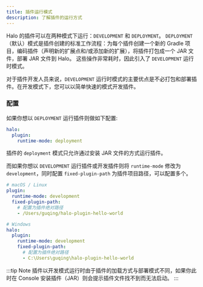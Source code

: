 ```yaml
---
title: 插件运行模式
description: 了解插件的运行方式
---
```

Halo 的插件可以在两种模式下运行：`DEVELOPMENT` 和 `DEPLOYMENT`。
`DEPLOYMENT`（默认）模式是插件创建的标准工作流程：为每个插件创建一个新的 Gradle 项目，编码插件（声明新的扩展点和/或添加新的扩展），将插件打包成一个 JAR 文件，部署 JAR 文件到 Halo。
这些操作非常耗时，因此引入了 `DEVELOPMENT` 运行时模式。

对于插件开发人员来说，`DEVELOPMENT` 运行时模式的主要优点是不必打包和部署插件。在开发模式下，您可以以简单快速的模式开发插件。

### 配置

如果你想以 `DEPLOYMENT` 运行插件则做如下配置:

```yaml
halo:
  plugin:
    runtime-mode: deployment
```

插件的 `deployment` 模式只允许通过安装 JAR 文件的方式运行插件。

而如果你想以 `DEVELOPMENT` 运行插件或开发插件则将 `runtime-mode` 修改为 `development`，同时配置 `fixed-plugin-path` 为插件项目路径，可以配置多个。

```yaml
# macOS / Linux
plugin:
  runtime-mode: development
  fixed-plugin-path:
    # 配置为插件绝对路径
    - /Users/guqing/halo-plugin-hello-world

# Windows
halo:
  plugin:
    runtime-mode: development
    fixed-plugin-path:
      # 配置为插件绝对路径
      - C:\Users\guqing\halo-plugin-hello-world
```

:::tip Note
插件以开发模式运行时由于插件的加载方式与部署模式不同，如果你此时在 Console 安装插件（JAR）则会提示插件文件找不到而无法启动。
:::
